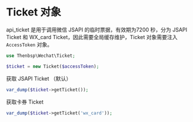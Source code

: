 # Ticket 对象

api_ticket 是用于调用微信 JSAPI 的临时票据，有效期为7200 秒，分为 JSAPI Ticket 和 WX_card Ticket，因此需要全局缓存维护，Ticket 对象需要注入 ``AccessToken`` 对象。

```php
use Thenbsp\Wechat\Ticket;

$ticket = new Ticket($accessToken);
```


获取 JSAPI Ticket （默认）

```php
var_dump($ticket->getTicket());
```

获取卡券 Ticket

```php
var_dump($ticket->getTicket('wx_card'));
```